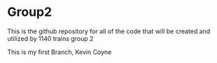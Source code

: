# Group2
This is the github repository for all of the code that will be created and utilized by 1140 trains group 2


This is my first Branch, Kevin Coyne
